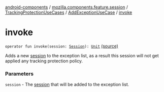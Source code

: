 [android-components](../../../index.md) / [mozilla.components.feature.session](../../index.md) / [TrackingProtectionUseCases](../index.md) / [AddExceptionUseCase](index.md) / [invoke](./invoke.md)

# invoke

`operator fun invoke(session: `[`Session`](../../../mozilla.components.browser.session/-session/index.md)`): `[`Unit`](https://kotlinlang.org/api/latest/jvm/stdlib/kotlin/-unit/index.html) [(source)](https://github.com/mozilla-mobile/android-components/blob/master/components/feature/session/src/main/java/mozilla/components/feature/session/TrackingProtectionUseCases.kt#L40)

Adds a new [session](invoke.md#mozilla.components.feature.session.TrackingProtectionUseCases.AddExceptionUseCase$invoke(mozilla.components.browser.session.Session)/session) to the exception list, as a result this session will
not get applied any tracking protection policy.

### Parameters

`session` - The [session](invoke.md#mozilla.components.feature.session.TrackingProtectionUseCases.AddExceptionUseCase$invoke(mozilla.components.browser.session.Session)/session) that will be added to the exception list.